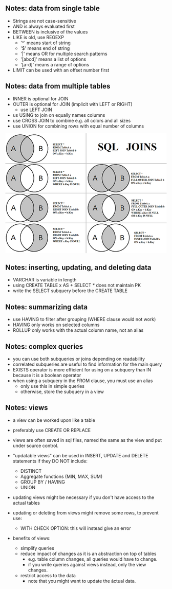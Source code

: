 
## Notes: data from single table

- Strings are not case-sensitive
- AND is always evaluated first
- BETWEEN is inclusive of the values
- LIKE is old, use REGEXP
	- '^' means start of string
	- '$' means end of string
	- '|' means OR for multiple search patterns
	- '[abcd]' means a list of options
	- '[a-d]' means a range of options
- LIMIT can be used with an offset number first


## Notes: data from multiple tables

- INNER is optional for JOIN
- OUTER is optional for JOIN (implicit with LEFT or RIGHT)
	- use LEFT JOIN
- us USING to join on equally names columns
- use CROSS JOIN to combine e.g. all colors and all sizes
- use UNION for combining rows with equal number of columns

![Join types](https://github.com/martheveldhuis/SQL_refresh/blob/main/joins.png)

## Notes: inserting, updating, and deleting data

- VARCHAR is variable in length
- using CREATE TABLE x AS + SELECT * does not maintain PK
- write the SELECT subquery before the CREATE TABLE


## Notes: summarizing data

- use HAVING to filter after grouping (WHERE clause would not work)
- HAVING only works on selected columns
- ROLLUP only works with the actual column name, not an alias


## Notes: complex queries

- you can use both subqueries or joins depending on readability
- correlated subqueries are useful to find information for the main query
- EXISTS operator is more efficient for using on a subquery than IN because it is 
a boolean operator
- when using a subquery in the FROM clause, you must use an alias
	- only use this in simple queries
	- otherwise, store the subquery in a view


## Notes: views

- a view can be worked upon like a table
- preferably use CREATE OR REPLACE
- views are often saved in sql files, named the same as the view
and put under source control.
- "updatable views" can be used in INSERT, UPDATE and DELETE statements 
if they DO NOT include:
	- DISTINCT
	- Aggregate functions (MIN, MAX, SUM)
	- GROUP BY / HAVING
	- UNION
- updating views might be necessary if you don't have access to the actual tables
- updating or deleting from views might remove some rows, to prevent use: 
	- WITH CHECK OPTION: this will instead give an error

- benefits of views:
	- simplify queries
	- reduce impact of changes as it is an abstraction on top of tables
		- e.g. table column changes, all queries would have to change.
		- if you write queries against views instead, only the view changes.
	- restrict access to the data
		- note that you might want to update the áctual data.